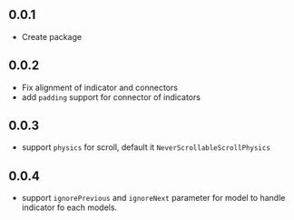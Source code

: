 ## 0.0.1

* Create package

## 0.0.2

* Fix alignment of indicator and connectors
* add `padding` support for connector of indicators

## 0.0.3

* support `physics` for scroll, default it `NeverScrollableScrollPhysics`

## 0.0.4

* support `ignorePrevious` and `ignoreNext` parameter for model to handle indicator fo each models.